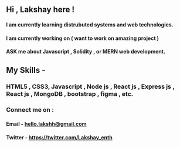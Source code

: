 ## Hi , Lakshay here !
#### I am currently learning distrubuted systems and web technologies.
#### I am currently working on ( want to work on amazing project )
#### ASK me about Javascript , Solidity  , or MERN web development. 
## My Skills - 
### HTML5 , CSS3, Javascript , Node js , React js , Express js , React js , MongoDB , bootstrap , figma ,  etc.

### Connect me on : 
#### Email - hello.lakshh@gmail.com
#### Twitter - https://twitter.com/Lakshay_enth
